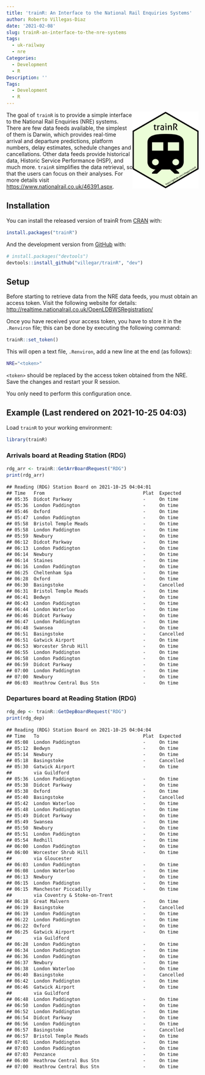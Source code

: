 ```yaml
---
title: 'trainR: An Interface to the National Rail Enquiries Systems'
author: Roberto Villegas-Diaz
date: '2021-02-08'
slug: trainR-an-interface-to-the-nre-systems
tags:
  - uk-railway
  - nre
Categories:
  - Development
  - R
Description: ''
Tags:
  - Development
  - R
---
```


<img src="https://raw.githubusercontent.com/villegar/trainR/main/inst/images/logo.png" alt="logo" align="right" height=200px/>

The goal of `trainR` is to provide a simple interface to the 
National Rail Enquiries (NRE) systems. There are few data feeds 
available, the simplest of them is Darwin, which provides real-time 
arrival and departure predictions, platform numbers, delay estimates, 
schedule changes and cancellations. Other data feeds provide historical 
data, Historic Service Performance (HSP), and much more. `trainR` 
simplifies the data retrieval, so that the users can focus on their 
analyses. For more details visit 
https://www.nationalrail.co.uk/46391.aspx.

## Installation

You can install the released version of trainR from [CRAN](https://CRAN.R-project.org) with:

``` r
install.packages("trainR")
```

And the development version from [GitHub](https://github.com/) with:

``` r
# install.packages("devtools")
devtools::install_github("villegar/trainR", "dev")
```

## Setup
Before starting to retrieve data from the NRE data feeds, you must obtain an access token. 
Visit the following website for details: http://realtime.nationalrail.co.uk/OpenLDBWSRegistration/

Once you have received your access token, you have to store it in the `.Renviron` file; this can be 
done by executing the following command:


```r
trainR::set_token()
```

This will open a text file, `.Renviron`, add a new line at the end (as follows):

```bash
NRE="<token>"
```

`<token>` should be replaced by the access token obtained from the NRE. Save the changes and restart 
your R session.

You only need to perform this configuration once.

## Example (Last rendered on 2021-10-25 04:03)

Load `trainR` to your working environment:

```r
library(trainR)
```

### Arrivals board at Reading Station (RDG)


```r
rdg_arr <- trainR::GetArrBoardRequest("RDG")
print(rdg_arr)
```

```
## Reading (RDG) Station Board on 2021-10-25 04:04:01
## Time   From                                    Plat  Expected
## 05:35  Didcot Parkway                          -     On time
## 05:36  London Paddington                       -     On time
## 05:46  Oxford                                  -     On time
## 05:47  London Paddington                       -     On time
## 05:58  Bristol Temple Meads                    -     On time
## 05:58  London Paddington                       -     On time
## 05:59  Newbury                                 -     On time
## 06:12  Didcot Parkway                          -     On time
## 06:13  London Paddington                       -     On time
## 06:14  Newbury                                 -     On time
## 06:14  Staines                                 -     On time
## 06:16  London Paddington                       -     On time
## 06:25  Cheltenham Spa                          -     On time
## 06:28  Oxford                                  -     On time
## 06:30  Basingstoke                             -     Cancelled
## 06:31  Bristol Temple Meads                    -     On time
## 06:41  Bedwyn                                  -     On time
## 06:43  London Paddington                       -     On time
## 06:44  London Waterloo                         -     On time
## 06:46  Didcot Parkway                          -     On time
## 06:47  London Paddington                       -     On time
## 06:48  Swansea                                 -     On time
## 06:51  Basingstoke                             -     Cancelled
## 06:51  Gatwick Airport                         -     On time
## 06:53  Worcester Shrub Hill                    -     On time
## 06:55  London Paddington                       -     On time
## 06:58  London Paddington                       -     On time
## 06:59  Didcot Parkway                          -     On time
## 07:00  London Paddington                       -     On time
## 07:00  Newbury                                 -     On time
## 06:03  Heathrow Central Bus Stn                -     On time
```

### Departures board at Reading Station (RDG)


```r
rdg_dep <- trainR::GetDepBoardRequest("RDG")
print(rdg_dep)
```

```
## Reading (RDG) Station Board on 2021-10-25 04:04:04
## Time   To                                      Plat  Expected
## 05:08  London Paddington                       -     On time
## 05:12  Bedwyn                                  -     On time
## 05:14  Newbury                                 -     On time
## 05:18  Basingstoke                             -     Cancelled
## 05:30  Gatwick Airport                         -     On time
##        via Guildford                           
## 05:36  London Paddington                       -     On time
## 05:38  Didcot Parkway                          -     On time
## 05:38  Oxford                                  -     On time
## 05:40  Basingstoke                             -     Cancelled
## 05:42  London Waterloo                         -     On time
## 05:48  London Paddington                       -     On time
## 05:49  Didcot Parkway                          -     On time
## 05:49  Swansea                                 -     On time
## 05:50  Newbury                                 -     On time
## 05:51  London Paddington                       -     On time
## 05:54  Redhill                                 -     On time
## 06:00  London Paddington                       -     On time
## 06:00  Worcester Shrub Hill                    -     On time
##        via Gloucester                          
## 06:03  London Paddington                       -     On time
## 06:08  London Waterloo                         -     On time
## 06:13  Newbury                                 -     On time
## 06:15  London Paddington                       -     On time
## 06:15  Manchester Piccadilly                   -     On time
##        via Coventry & Stoke-on-Trent           
## 06:18  Great Malvern                           -     On time
## 06:19  Basingstoke                             -     Cancelled
## 06:19  London Paddington                       -     On time
## 06:22  London Paddington                       -     On time
## 06:22  Oxford                                  -     On time
## 06:25  Gatwick Airport                         -     On time
##        via Guildford                           
## 06:28  London Paddington                       -     On time
## 06:34  London Paddington                       -     On time
## 06:36  London Paddington                       -     On time
## 06:37  Newbury                                 -     On time
## 06:38  London Waterloo                         -     On time
## 06:40  Basingstoke                             -     Cancelled
## 06:42  London Paddington                       -     On time
## 06:46  Gatwick Airport                         -     On time
##        via Guildford                           
## 06:48  London Paddington                       -     On time
## 06:50  London Paddington                       -     On time
## 06:52  London Paddington                       -     On time
## 06:54  Didcot Parkway                          -     On time
## 06:56  London Paddington                       -     On time
## 06:57  Basingstoke                             -     Cancelled
## 06:57  Bristol Temple Meads                    -     On time
## 07:01  London Paddington                       -     On time
## 07:03  London Paddington                       -     On time
## 07:03  Penzance                                -     On time
## 06:00  Heathrow Central Bus Stn                -     On time
## 07:00  Heathrow Central Bus Stn                -     On time
```
